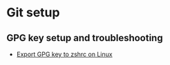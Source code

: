 # Git setup

## GPG key setup and troubleshooting
* [Export GPG key to zshrc on Linux](https://stackoverflow.com/a/55993078)
